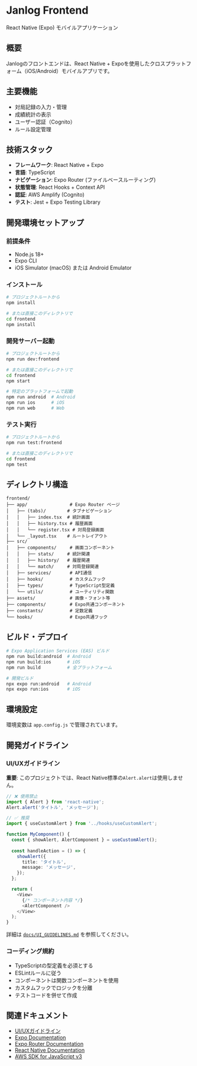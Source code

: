 # Janlog Frontend

React Native (Expo) モバイルアプリケーション

## 概要

Janlogのフロントエンドは、React Native + Expoを使用したクロスプラットフォーム（iOS/Android）モバイルアプリです。

## 主要機能

- 対局記録の入力・管理
- 成績統計の表示
- ユーザー認証（Cognito）
- ルール設定管理

## 技術スタック

- **フレームワーク**: React Native + Expo
- **言語**: TypeScript
- **ナビゲーション**: Expo Router (ファイルベースルーティング)
- **状態管理**: React Hooks + Context API
- **認証**: AWS Amplify (Cognito)
- **テスト**: Jest + Expo Testing Library

## 開発環境セットアップ

### 前提条件

- Node.js 18+
- Expo CLI
- iOS Simulator (macOS) または Android Emulator

### インストール

```bash
# プロジェクトルートから
npm install

# または直接このディレクトリで
cd frontend
npm install
```

### 開発サーバー起動

```bash
# プロジェクトルートから
npm run dev:frontend

# または直接このディレクトリで
cd frontend
npm start

# 特定のプラットフォームで起動
npm run android  # Android
npm run ios      # iOS
npm run web      # Web
```

### テスト実行

```bash
# プロジェクトルートから
npm run test:frontend

# または直接このディレクトリで
cd frontend
npm test
```

## ディレクトリ構造

```
frontend/
├── app/                # Expo Router ページ
│   ├── (tabs)/        # タブナビゲーション
│   │   ├── index.tsx  # 統計画面
│   │   ├── history.tsx # 履歴画面
│   │   └── register.tsx # 対局登録画面
│   └── _layout.tsx    # ルートレイアウト
├── src/
│   ├── components/     # 画面コンポーネント
│   │   ├── stats/     # 統計関連
│   │   ├── history/   # 履歴関連
│   │   └── match/     # 対局登録関連
│   ├── services/       # API通信
│   ├── hooks/          # カスタムフック
│   ├── types/          # TypeScript型定義
│   └── utils/          # ユーティリティ関数
├── assets/             # 画像・フォント等
├── components/         # Expo共通コンポーネント
├── constants/          # 定数定義
└── hooks/              # Expo共通フック
```

## ビルド・デプロイ

```bash
# Expo Application Services (EAS) ビルド
npm run build:android  # Android
npm run build:ios      # iOS
npm run build          # 全プラットフォーム

# 開発ビルド
npx expo run:android   # Android
npx expo run:ios       # iOS
```

## 環境設定

環境変数は `app.config.js` で管理されています。

## 開発ガイドライン

### UI/UXガイドライン

**重要**: このプロジェクトでは、React Native標準の`Alert.alert`は使用しません。

```typescript
// ❌ 使用禁止
import { Alert } from 'react-native';
Alert.alert('タイトル', 'メッセージ');

// ✅ 推奨
import { useCustomAlert } from '../hooks/useCustomAlert';

function MyComponent() {
  const { showAlert, AlertComponent } = useCustomAlert();
  
  const handleAction = () => {
    showAlert({
      title: 'タイトル',
      message: 'メッセージ',
    });
  };

  return (
    <View>
      {/* コンポーネント内容 */}
      <AlertComponent />
    </View>
  );
}
```

詳細は [`docs/UI_GUIDELINES.md`](./docs/UI_GUIDELINES.md) を参照してください。

### コーディング規約

- TypeScriptの型定義を必須とする
- ESLintルールに従う
- コンポーネントは関数コンポーネントを使用
- カスタムフックでロジックを分離
- テストコードを併せて作成

## 関連ドキュメント

- [UI/UXガイドライン](./docs/UI_GUIDELINES.md)
- [Expo Documentation](https://docs.expo.dev/)
- [Expo Router Documentation](https://docs.expo.dev/router/introduction/)
- [React Native Documentation](https://reactnative.dev/docs/getting-started)
- [AWS SDK for JavaScript v3](https://docs.aws.amazon.com/AWSJavaScriptSDK/v3/latest/)